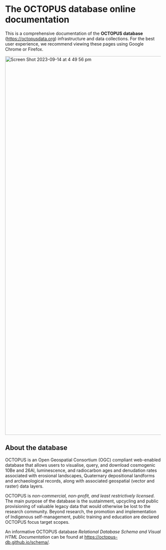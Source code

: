 # The OCTOPUS database online documentation

This is a comprehensive documentation of the **OCTOPUS database** (https://octopusdata.org) infrastructure and data collections. For the best user experience, we recommend viewing these pages using Google Chrome or Firefox.

<img width="1223" alt="Screen Shot 2023-09-14 at 4 49 56 pm" src="https://github.com/octopus-db/documentation/assets/21254372/c93d4019-5188-47a8-a683-49398fd66ea8">

## About the database

OCTOPUS is an Open Geospatial Consortium (OGC) compliant web-enabled database that allows users to visualise, query, and download cosmogenic 10Be and 26Al, luminescence, and radiocarbon ages and denudation rates associated with erosional landscapes, Quaternary depositional landforms and archaeological records, along with associated geospatial (vector and raster) data layers.

OCTOPUS is *non-commercial, non-profit, and least restrictively licensed*. The main purpose of the database is the sustainment, upcycling and public provisioning of valuable legacy data that would otherwise be lost to the research community. Beyond research, the promotion and implementation of Indigenous self-management, public training and education are declared OCTOPUS focus target scopes.

An informative OCTOPUS database *Relational Database Schema and Visual HTML Documentation* can be found at https://octopus-db.github.io/schema/.
